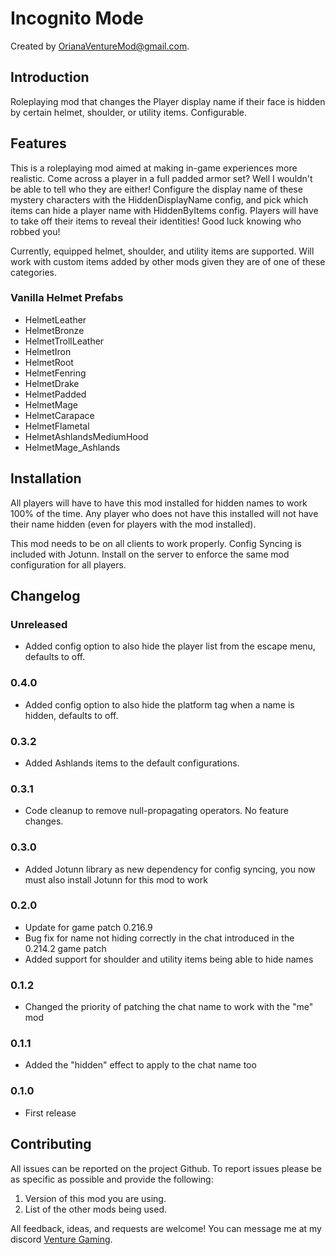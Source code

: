 # Incognito Mode

Created by [OrianaVentureMod@gmail.com](https://github.com/OrianaVenture/VentureValheim).

## Introduction

Roleplaying mod that changes the Player display name if their face is hidden by certain helmet, shoulder, or utility items. Configurable.

## Features

This is a roleplaying mod aimed at making in-game experiences more realistic. Come across a player in a full padded armor set? Well I wouldn't be able to tell who they are either! Configure the display name of these mystery characters with the HiddenDisplayName config, and pick which items can hide a player name with HiddenByItems config. Players will have to take off their items to reveal their identities! Good luck knowing who robbed you!

Currently, equipped helmet, shoulder, and utility items are supported. Will work with custom items added by other mods given they are of one of these categories.

### Vanilla Helmet Prefabs

* HelmetLeather
* HelmetBronze
* HelmetTrollLeather
* HelmetIron
* HelmetRoot
* HelmetFenring
* HelmetDrake
* HelmetPadded
* HelmetMage
* HelmetCarapace
* HelmetFlametal
* HelmetAshlandsMediumHood
* HelmetMage_Ashlands

## Installation

All players will have to have this mod installed for hidden names to work 100% of the time. Any player who does not have this installed will not have their name hidden (even for players with the mod installed).

This mod needs to be on all clients to work properly. Config Syncing is included with Jotunn. Install on the server to enforce the same mod configuration for all players.

## Changelog

### Unreleased

* Added config option to also hide the player list from the escape menu, defaults to off.

### 0.4.0

* Added config option to also hide the platform tag when a name is hidden, defaults to off.

### 0.3.2

* Added Ashlands items to the default configurations.

### 0.3.1

* Code cleanup to remove null-propagating operators. No feature changes.

### 0.3.0

* Added Jotunn library as new dependency for config syncing, you now must also install Jotunn for this mod to work

### 0.2.0

* Update for game patch 0.216.9
* Bug fix for name not hiding correctly in the chat introduced in the 0.214.2 game patch
* Added support for shoulder and utility items being able to hide names

### 0.1.2

* Changed the priority of patching the chat name to work with the "me" mod

### 0.1.1

* Added the "hidden" effect to apply to the chat name too

### 0.1.0

* First release

## Contributing

All issues can be reported on the project Github. To report issues please be as specific as possible and provide the following:

1. Version of this mod you are using.
2. List of the other mods being used.

All feedback, ideas, and requests are welcome! You can message me at my discord [Venture Gaming](https://discord.gg/tAd5hapt88).
